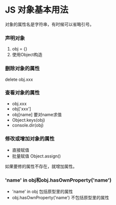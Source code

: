 # JS 对象基本用法

对象的属性名是字符串，有时候可以省略引号。

### 声明对象

1. obj = {}
2. 使用Object构造

### 删除对象的属性

delete obj.xxx

### 查看对象的属性

* obj.xxx
* obj['xxx']
* obj[name] 要对name求值
* Object.keys(obj)
* console.dir(obj)

### 修改或增加对象的属性

* 直接赋值
* 批量赋值 Object.assign()

如果要修的属性不存在，就增加属性。

### 'name' in obj和obj.hasOwnProperty('name') 

* 'name' in obj 包括原型里的属性
* obj.hasOwnProperty('name') 不包括原型里的属性